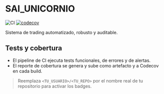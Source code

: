 # SAI_UNICORNIO

![CI](https://github.com/<TU_USUARIO>/<TU_REPO>/actions/workflows/ci.yml/badge.svg)
[![codecov](https://codecov.io/gh/<TU_USUARIO>/<TU_REPO>/branch/main/graph/badge.svg)](https://codecov.io/gh/<TU_USUARIO>/<TU_REPO>)

Sistema de trading automatizado, robusto y auditable.

## Tests y cobertura
- El pipeline de CI ejecuta tests funcionales, de errores y de alertas.
- El reporte de cobertura se genera y sube como artefacto y a Codecov en cada build.

> Reemplaza `<TU_USUARIO>/<TU_REPO>` por el nombre real de tu repositorio para activar los badges.
